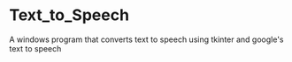 # Text_to_Speech
 A windows program that converts text to speech using tkinter and google's text to speech
